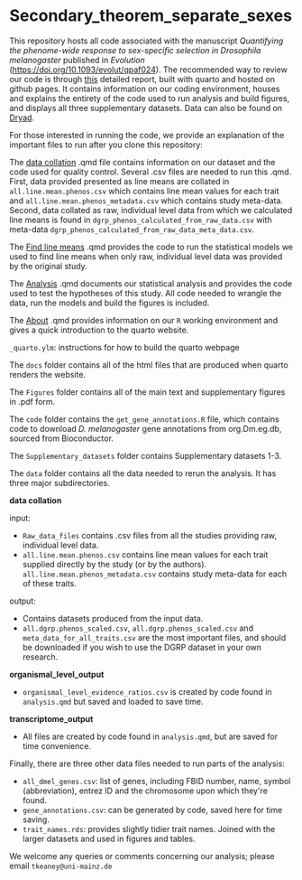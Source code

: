 # Secondary_theorem_separate_sexes

This repository hosts all code associated with the manuscript _Quantifying the phenome-wide response to sex-specific selection in Drosophila melanogaster_ published in _Evolution_ (https://doi.org/10.1093/evolut/qpaf024). The recommended way to review our code is through [this](https://tomkeaney.github.io/Secondary_theorem_separate_sexes/About.html) detailed report, built with quarto and hosted on github pages. It contains information on our coding environment, houses and explains the entirety of the code used to run analysis and build figures, and displays all three supplementary datasets. Data can also be found on [Dryad](https://doi.org/10.5061/dryad.2v6wwpzzp).

For those interested in running the code, we provide an explanation of the important files to run after you clone this repository:

The [data collation](docs/Data_collation.html) .qmd file contains information on our dataset and the code used for quality control. Several .csv files are needed to run this .qmd. First, data provided presented as line means are collated in `all.line.mean.phenos.csv` which contains line mean values for each trait and `all.line.mean.phenos_metadata.csv` which contains study meta-data. Second, data collated as raw, individual level data from which we calculated line means is found in `dgrp_phenos_calculated_from_raw_data.csv` with meta-data `dgrp_phenos_calculated_from_raw_data_meta_data.csv`. 

The [Find line means](docs/Get_line_means_from_raw_data.html) .qmd provides the code to run the statistical models we used to find line means when only raw, individual level data was provided by the original study.

The [Analysis](docs/Main_analysis.html) .qmd documents our statistical analysis and provides the code used to test the hypotheses of this study. All code needed to wrangle the data, run the models and build the figures is included.

The [About](docs/About.html) .qmd provides information on our `R` working environment and gives a quick introduction to the quarto website.

`_quarto.ylm`: instructions for how to build the quarto webpage

The `docs` folder contains all of the html files that are produced when quarto renders the website.

The `Figures` folder contains all of the main text and supplementary figures in .pdf form.

The `code` folder contains the `get_gene_annotations.R` file, which contains code to download _D. melanogaster_ gene annotations from org.Dm.eg.db, sourced from Bioconductor.

The `Supplementary_datasets` folder contains Supplementary datasets 1-3.

The `data` folder contains all the data needed to rerun the analysis. It has three major subdirectories.

**data collation**

input:
- `Raw_data_files` contains .csv files from all the studies providing raw, individual level data.
- `all.line.mean.phenos.csv` contains line mean values for each trait supplied directly by the study (or by the authors). `all.line.mean.phenos_metadata.csv` contains study meta-data for each of these traits. 

output:
- Contains datasets produced from the input data.
-  `all.dgrp.phenos_scaled.csv`, `all.dgrp.phenos_scaled.csv` and `meta_data_for_all_traits.csv` are the most important files, and should be downloaded if you wish to use the DGRP dataset in your own research.

**organismal_level_output**

-  `organismal_level_evidence_ratios.csv` is created by code found in `analysis.qmd` but saved and loaded to save time.

**transcriptome_output**

- All files are created by code found in `analysis.qmd`, but are saved for time convenience.

Finally, there are three other data files needed to run parts of the analysis:

- `all_dmel_genes.csv`: list of genes, including FBID number, name, symbol (abbreviation), entrez ID and the chromosome upon which they're found.
- `gene_annotations.csv`: can be generated by code, saved here for time saving.
- `trait_names.rds`: provides slightly tidier trait names. Joined with the larger datasets and used in figures and tables.

We welcome any queries or comments concerning our analysis; please email `tkeaney@uni-mainz.de`


